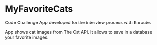 # MyFavoriteCats
Code Challenge App developed for the interview process with Enroute.

App shows cat images from The Cat API. It allows to save in a database your favorite images.
